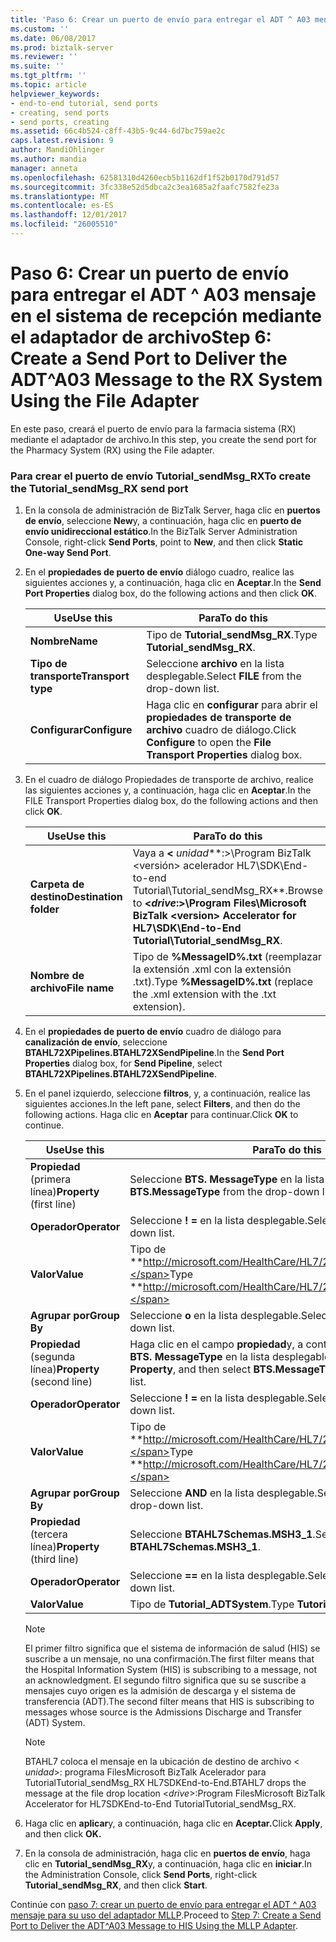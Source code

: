 ```yaml
---
title: 'Paso 6: Crear un puerto de envío para entregar el ADT ^ A03 mensaje en el sistema de recepción mediante el adaptador de archivo | Documentos de Microsoft'
ms.custom: ''
ms.date: 06/08/2017
ms.prod: biztalk-server
ms.reviewer: ''
ms.suite: ''
ms.tgt_pltfrm: ''
ms.topic: article
helpviewer_keywords:
- end-to-end tutorial, send ports
- creating, send ports
- send ports, creating
ms.assetid: 66c4b524-c8ff-43b5-9c44-6d7bc759ae2c
caps.latest.revision: 9
author: MandiOhlinger
ms.author: mandia
manager: anneta
ms.openlocfilehash: 62581310d4260ecb5b1162df1f52b0170d791d57
ms.sourcegitcommit: 3fc338e52d5dbca2c3ea1685a2faafc7582fe23a
ms.translationtype: MT
ms.contentlocale: es-ES
ms.lasthandoff: 12/01/2017
ms.locfileid: "26005510"
---
```

# <a name="step-6-create-a-send-port-to-deliver-the-adta03-message-to-the-rx-system-using-the-file-adapter"></a><span data-ttu-id="121e4-102">Paso 6: Crear un puerto de envío para entregar el ADT ^ A03 mensaje en el sistema de recepción mediante el adaptador de archivo</span><span class="sxs-lookup"><span data-stu-id="121e4-102">Step 6: Create a Send Port to Deliver the ADT^A03 Message to the RX System Using the File Adapter</span></span>
<span data-ttu-id="121e4-103">En este paso, creará el puerto de envío para la farmacia sistema (RX) mediante el adaptador de archivo.</span><span class="sxs-lookup"><span data-stu-id="121e4-103">In this step, you create the send port for the Pharmacy System (RX) using the File adapter.</span></span>  
  
### <a name="to-create-the-tutorialsendmsgrx-send-port"></a><span data-ttu-id="121e4-104">Para crear el puerto de envío Tutorial_sendMsg_RX</span><span class="sxs-lookup"><span data-stu-id="121e4-104">To create the Tutorial_sendMsg_RX send port</span></span>  
  
1.  <span data-ttu-id="121e4-105">En la consola de administración de BizTalk Server, haga clic en **puertos de envío**, seleccione **New**y, a continuación, haga clic en **puerto de envío unidireccional estático**.</span><span class="sxs-lookup"><span data-stu-id="121e4-105">In the BizTalk Server Administration Console, right-click **Send Ports**, point to **New**, and then click **Static One-way Send Port**.</span></span>  
  
2.  <span data-ttu-id="121e4-106">En el **propiedades de puerto de envío** diálogo cuadro, realice las siguientes acciones y, a continuación, haga clic en **Aceptar**.</span><span class="sxs-lookup"><span data-stu-id="121e4-106">In the **Send Port Properties** dialog box, do the following actions and then click **OK**.</span></span>  
  
    |<span data-ttu-id="121e4-107">Use</span><span class="sxs-lookup"><span data-stu-id="121e4-107">Use this</span></span>|<span data-ttu-id="121e4-108">Para</span><span class="sxs-lookup"><span data-stu-id="121e4-108">To do this</span></span>|  
    |--------------|----------------|  
    |<span data-ttu-id="121e4-109">**Nombre**</span><span class="sxs-lookup"><span data-stu-id="121e4-109">**Name**</span></span>|<span data-ttu-id="121e4-110">Tipo de **Tutorial_sendMsg_RX**.</span><span class="sxs-lookup"><span data-stu-id="121e4-110">Type **Tutorial_sendMsg_RX**.</span></span>|  
    |<span data-ttu-id="121e4-111">**Tipo de transporte**</span><span class="sxs-lookup"><span data-stu-id="121e4-111">**Transport type**</span></span>|<span data-ttu-id="121e4-112">Seleccione **archivo** en la lista desplegable.</span><span class="sxs-lookup"><span data-stu-id="121e4-112">Select **FILE** from the drop-down list.</span></span>|  
    |<span data-ttu-id="121e4-113">**Configurar**</span><span class="sxs-lookup"><span data-stu-id="121e4-113">**Configure**</span></span>|<span data-ttu-id="121e4-114">Haga clic en **configurar** para abrir el **propiedades de transporte de archivo** cuadro de diálogo.</span><span class="sxs-lookup"><span data-stu-id="121e4-114">Click **Configure** to open the **File Transport Properties** dialog box.</span></span>|  
  
3.  <span data-ttu-id="121e4-115">En el cuadro de diálogo Propiedades de transporte de archivo, realice las siguientes acciones y, a continuación, haga clic en **Aceptar**.</span><span class="sxs-lookup"><span data-stu-id="121e4-115">In the FILE Transport Properties dialog box, do the following actions and then click **OK**.</span></span>  
  
    |<span data-ttu-id="121e4-116">Use</span><span class="sxs-lookup"><span data-stu-id="121e4-116">Use this</span></span>|<span data-ttu-id="121e4-117">Para</span><span class="sxs-lookup"><span data-stu-id="121e4-117">To do this</span></span>|  
    |--------------|----------------|  
    |<span data-ttu-id="121e4-118">**Carpeta de destino**</span><span class="sxs-lookup"><span data-stu-id="121e4-118">**Destination folder**</span></span>|<span data-ttu-id="121e4-119">Vaya a  **\<**  *unidad***:\>\Program BizTalk \<versión\> acelerador HL7\SDK\End-to-end Tutorial\Tutorial_sendMsg_RX**.</span><span class="sxs-lookup"><span data-stu-id="121e4-119">Browse to **\<***drive***:\>\Program Files\Microsoft BizTalk \<version\> Accelerator for HL7\SDK\End-to-End Tutorial\Tutorial_sendMsg_RX**.</span></span>|  
    |<span data-ttu-id="121e4-120">**Nombre de archivo**</span><span class="sxs-lookup"><span data-stu-id="121e4-120">**File name**</span></span>|<span data-ttu-id="121e4-121">Tipo de **%MessageID%.txt** (reemplazar la extensión .xml con la extensión .txt).</span><span class="sxs-lookup"><span data-stu-id="121e4-121">Type **%MessageID%.txt** (replace the .xml extension with the .txt extension).</span></span>|  
  
4.  <span data-ttu-id="121e4-122">En el **propiedades de puerto de envío** cuadro de diálogo para **canalización de envío**, seleccione **BTAHL72XPipelines.BTAHL72XSendPipeline**.</span><span class="sxs-lookup"><span data-stu-id="121e4-122">In the **Send Port Properties** dialog box, for **Send Pipeline**, select **BTAHL72XPipelines.BTAHL72XSendPipeline**.</span></span>  
  
5.  <span data-ttu-id="121e4-123">En el panel izquierdo, seleccione **filtros**, y, a continuación, realice las siguientes acciones.</span><span class="sxs-lookup"><span data-stu-id="121e4-123">In the left pane, select **Filters**, and then do the following actions.</span></span> <span data-ttu-id="121e4-124">Haga clic en **Aceptar** para continuar.</span><span class="sxs-lookup"><span data-stu-id="121e4-124">Click **OK** to continue.</span></span>  
  
    |<span data-ttu-id="121e4-125">Use</span><span class="sxs-lookup"><span data-stu-id="121e4-125">Use this</span></span>|<span data-ttu-id="121e4-126">Para</span><span class="sxs-lookup"><span data-stu-id="121e4-126">To do this</span></span>|  
    |--------------|----------------|  
    |<span data-ttu-id="121e4-127">**Propiedad** (primera línea)</span><span class="sxs-lookup"><span data-stu-id="121e4-127">**Property** (first line)</span></span>|<span data-ttu-id="121e4-128">Seleccione **BTS. MessageType** en la lista desplegable.</span><span class="sxs-lookup"><span data-stu-id="121e4-128">Select **BTS.MessageType** from the drop-down list.</span></span>|  
    |<span data-ttu-id="121e4-129">**Operador**</span><span class="sxs-lookup"><span data-stu-id="121e4-129">**Operator**</span></span>|<span data-ttu-id="121e4-130">Seleccione **! =** en la lista desplegable.</span><span class="sxs-lookup"><span data-stu-id="121e4-130">Select **!=** from the drop-down list.</span></span>|  
    |<span data-ttu-id="121e4-131">**Valor**</span><span class="sxs-lookup"><span data-stu-id="121e4-131">**Value**</span></span>|<span data-ttu-id="121e4-132">Tipo de **http://microsoft.com/HealthCare/HL7/2X#ACK_24_GLO_DEF**.</span><span class="sxs-lookup"><span data-stu-id="121e4-132">Type **http://microsoft.com/HealthCare/HL7/2X#ACK_24_GLO_DEF**.</span></span>|  
    |<span data-ttu-id="121e4-133">**Agrupar por**</span><span class="sxs-lookup"><span data-stu-id="121e4-133">**Group By**</span></span>|<span data-ttu-id="121e4-134">Seleccione **o** en la lista desplegable.</span><span class="sxs-lookup"><span data-stu-id="121e4-134">Select **OR** from the drop-down list.</span></span>|  
    |<span data-ttu-id="121e4-135">**Propiedad** (segunda línea)</span><span class="sxs-lookup"><span data-stu-id="121e4-135">**Property** (second line)</span></span>|<span data-ttu-id="121e4-136">Haga clic en el campo **propiedad**y, a continuación, seleccione **BTS. MessageType** en la lista desplegable.</span><span class="sxs-lookup"><span data-stu-id="121e4-136">Click the field under **Property**, and then select **BTS.MessageType** from the drop-down list.</span></span>|  
    |<span data-ttu-id="121e4-137">**Operador**</span><span class="sxs-lookup"><span data-stu-id="121e4-137">**Operator**</span></span>|<span data-ttu-id="121e4-138">Seleccione **! =** en la lista desplegable.</span><span class="sxs-lookup"><span data-stu-id="121e4-138">Select **!=** from the drop-down list.</span></span>|  
    |<span data-ttu-id="121e4-139">**Valor**</span><span class="sxs-lookup"><span data-stu-id="121e4-139">**Value**</span></span>|<span data-ttu-id="121e4-140">Tipo de **http://microsoft.com/HealthCare/HL7/2X#ACK_25_GLO_DEF.**</span><span class="sxs-lookup"><span data-stu-id="121e4-140">Type **http://microsoft.com/HealthCare/HL7/2X#ACK_25_GLO_DEF.**</span></span>|  
    |<span data-ttu-id="121e4-141">**Agrupar por**</span><span class="sxs-lookup"><span data-stu-id="121e4-141">**Group By**</span></span>|<span data-ttu-id="121e4-142">Seleccione **AND** en la lista desplegable.</span><span class="sxs-lookup"><span data-stu-id="121e4-142">Select **AND** from the drop-down list.</span></span>|  
    |<span data-ttu-id="121e4-143">**Propiedad** (tercera línea)</span><span class="sxs-lookup"><span data-stu-id="121e4-143">**Property** (third line)</span></span>|<span data-ttu-id="121e4-144">Seleccione **BTAHL7Schemas.MSH3_1**.</span><span class="sxs-lookup"><span data-stu-id="121e4-144">Select **BTAHL7Schemas.MSH3_1**.</span></span>|  
    |<span data-ttu-id="121e4-145">**Operador**</span><span class="sxs-lookup"><span data-stu-id="121e4-145">**Operator**</span></span>|<span data-ttu-id="121e4-146">Seleccione  **==**  en la lista desplegable.</span><span class="sxs-lookup"><span data-stu-id="121e4-146">Select **==** from the drop-down list.</span></span>|  
    |<span data-ttu-id="121e4-147">**Valor**</span><span class="sxs-lookup"><span data-stu-id="121e4-147">**Value**</span></span>|<span data-ttu-id="121e4-148">Tipo de **Tutorial_ADTSystem**.</span><span class="sxs-lookup"><span data-stu-id="121e4-148">Type **Tutorial_ADTSystem**.</span></span>|  
  
    > [!NOTE]
    >  <span data-ttu-id="121e4-149">El primer filtro significa que el sistema de información de salud (HIS) se suscribe a un mensaje, no una confirmación.</span><span class="sxs-lookup"><span data-stu-id="121e4-149">The first filter means that the Hospital Information System (HIS) is subscribing to a message, not an acknowledgment.</span></span> <span data-ttu-id="121e4-150">El segundo filtro significa que su se suscribe a mensajes cuyo origen es la admisión de descarga y el sistema de transferencia (ADT).</span><span class="sxs-lookup"><span data-stu-id="121e4-150">The second filter means that HIS is subscribing to messages whose source is the Admissions Discharge and Transfer (ADT) System.</span></span>  
  
    > [!NOTE]
    >  <span data-ttu-id="121e4-151">BTAHL7 coloca el mensaje en la ubicación de destino de archivo \< *unidad*\>: programa FilesMicrosoft BizTalk <version> Acelerador para TutorialTutorial_sendMsg_RX HL7SDKEnd-to-End.</span><span class="sxs-lookup"><span data-stu-id="121e4-151">BTAHL7 drops the message at the file drop location \<*drive*\>:Program FilesMicrosoft BizTalk <version> Accelerator for HL7SDKEnd-to-End TutorialTutorial_sendMsg_RX.</span></span>  
  
6.  <span data-ttu-id="121e4-152">Haga clic en **aplicar**y, a continuación, haga clic en **Aceptar.**</span><span class="sxs-lookup"><span data-stu-id="121e4-152">Click **Apply**, and then click **OK.**</span></span>  
  
7.  <span data-ttu-id="121e4-153">En la consola de administración, haga clic en **puertos de envío**, haga clic en **Tutorial_sendMsg_RX**y, a continuación, haga clic en **iniciar**.</span><span class="sxs-lookup"><span data-stu-id="121e4-153">In the Administration Console, click **Send Ports**, right-click **Tutorial_sendMsg_RX**, and then click **Start**.</span></span>  
  
 <span data-ttu-id="121e4-154">Continúe con [paso 7: crear un puerto de envío para entregar el ADT ^ A03 mensaje para su uso del adaptador MLLP](../../adapters-and-accelerators/accelerator-hl7/step-7-create-send-port-to-deliver-adt^a03-message-to-his-using-mllp-adapter.md).</span><span class="sxs-lookup"><span data-stu-id="121e4-154">Proceed to [Step 7: Create a Send Port to Deliver the ADT^A03 Message to HIS Using the MLLP Adapter](../../adapters-and-accelerators/accelerator-hl7/step-7-create-send-port-to-deliver-adt^a03-message-to-his-using-mllp-adapter.md).</span></span>
